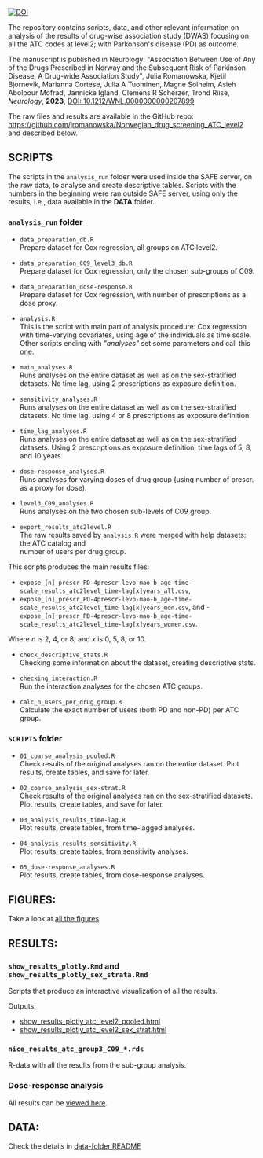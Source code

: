 [![DOI](https://zenodo.org/badge/561271816.svg)](https://zenodo.org/doi/10.5281/zenodo.10532182)

The repository contains scripts, data, and other relevant information on analysis
of the results of drug-wise association study (DWAS) focusing on all the
ATC codes at level2; with Parkonson's disease (PD) as outcome.

The manuscript is published in Neurology:
"Association Between Use of Any of the Drugs Prescribed in Norway and the Subsequent Risk of Parkinson Disease:
A Drug-wide Association Study", Julia Romanowska, Kjetil Bjornevik, Marianna Cortese, Julia A Tuominen,
Magne Solheim, Asieh Abolpour Mofrad, Jannicke Igland, Clemens R Scherzer, Trond Riise, _Neurology_, **2023**,
[DOI: 10.1212/WNL.0000000000207899](https://n.neurology.org/content/early/2023/10/10/WNL.0000000000207899)

The raw files and results are available in the GitHub repo:
https://github.com/jromanowska/Norwegian_drug_screening_ATC_level2
and described below.

## SCRIPTS

The scripts in the `analysis_run` folder were used inside the SAFE server,
on the raw data, to analyse and create descriptive tables. Scripts with the
numbers in the beginning were ran outside SAFE server, using only the results,
i.e., data available in the **DATA** folder.

### `analysis_run` folder

- `data_preparation_db.R`    
Prepare dataset for Cox regression, all groups on ATC level2.

- `data_preparation_C09_level3_db.R`    
Prepare dataset for Cox regression, only the chosen sub-groups of C09.

- `data_preparation_dose-response.R`    
Prepare dataset for Cox regression, with number of prescriptions as a dose
proxy.

- `analysis.R`    
This is the script with main part of analysis procedure: Cox regression with
time-varying covariates, using age of the individuals as time scale. Other
scripts ending with _"analyses"_ set some parameters and call this one. 

- `main_analyses.R`    
Runs analyses on the entire dataset as well as on the sex-stratified
datasets. No time lag, using 2 prescriptions as exposure definition.

- `sensitivity_analyses.R`    
Runs analyses on the entire dataset as well as on the sex-stratified
datasets. No time lag, using 4 or 8 prescriptions as exposure definition.

- `time_lag_analyses.R`    
Runs analyses on the entire dataset as well as on the sex-stratified
datasets. Using 2 prescriptions as exposure definition, time lags of 5, 8,
and 10 years.

- `dose-response_analyses.R`    
Runs analyses for varying doses of drug group (using number of prescr.
as a proxy for dose).

- `level3_C09_analyses.R`    
Runs analyses on the two chosen sub-levels of C09 group.

- `export_results_atc2level.R`    
The raw results saved by `analysis.R` were merged with help datasets:    
the ATC catalog and    
number of users per drug group.

This scripts produces the main results files: 
- `expose_[n]_prescr_PD-4prescr-levo-mao-b_age-time-scale_results_atc2level_time-lag[x]years_all.csv`,
- `expose_[n]_prescr_PD-4prescr-levo-mao-b_age-time-scale_results_atc2level_time-lag[x]years_men.csv`, and
-`expose_[n]_prescr_PD-4prescr-levo-mao-b_age-time-scale_results_atc2level_time-lag[x]years_women.csv`.

Where _n_ is 2, 4, or 8; and _x_ is 0, 5, 8, or 10.

- `check_descriptive_stats.R`    
Checking some information about the dataset, creating descriptive stats.

- `checking_interaction.R`    
Run the interaction analyses for the chosen ATC groups.

- `calc_n_users_per_drug_group.R`    
Calculate the exact number of users (both PD and non-PD) per ATC group.

### `SCRIPTS` folder

- `01_coarse_analysis_pooled.R`    
Check results of the original analyses ran on the entire dataset. 
Plot results, create tables, and save for later.

- `02_coarse_analysis_sex-strat.R`    
Check results of the original analyses ran on the sex-stratified datasets.
Plot results, create tables, and save for later.

- `03_analysis_results_time-lag.R`    
Plot results, create tables, from time-lagged analyses.

- `04_analysis_results_sensitivity.R`    
Plot results, create tables, from sensitivity analyses.

- `05_dose-response_analyses.R`    
Plot results, create tables, from dose-response analyses.

## FIGURES:

Take a look at [all the figures](https://github.com/jromanowska/Norwegian_drug_screening_ATC_level2/tree/main/FIGURES).

## RESULTS:

### `show_results_plotly.Rmd` and `show_results_plotly_sex_strata.Rmd`

Scripts that produce an interactive visualization of all the results.

Outputs:

- [show_results_plotly_atc_level2_pooled.html](RESULTS/show_results_plotly_atc2level.html)
- [show_results_plotly_atc_level2_sex_strat.html](RESULTS/show_results_plotly_ATC2level_sex_strata.html)

### `nice_results_atc_group3_C09_*.rds`

R-data with all the results from the sub-group analysis.

### Dose-response analysis

All results can be [viewed here](RESULTS/dose_response_table_with_plots.html).

## DATA:

Check the details in [data-folder README](DATA/)
